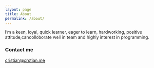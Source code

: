 ```yaml
---
layout: page
title: About
permalink: /about/
---
```


I’m a keen, loyal, quick learner, eager to learn, hardworking, positive attitude,cancolloborate well in team and highly interest in programming.

### Contact me

[cristian@crstian.me](mailto:cristian@crstian.me)
